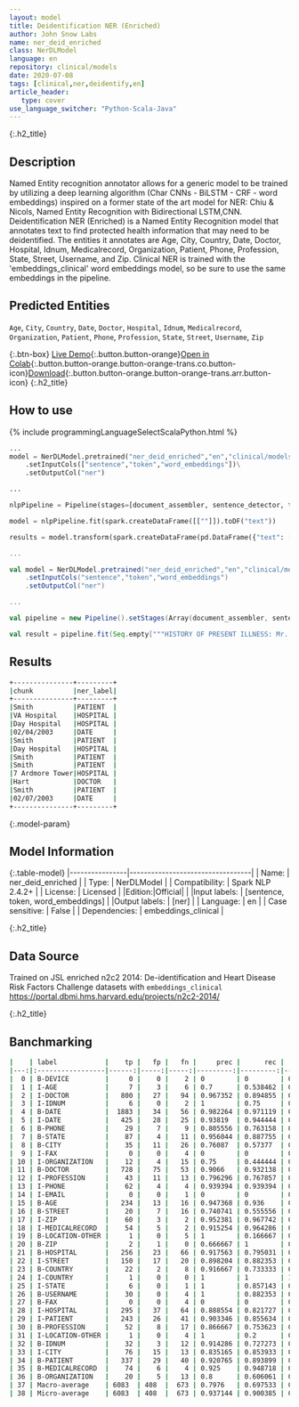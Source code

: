 ```yaml
---
layout: model
title: Deidentification NER (Enriched)
author: John Snow Labs
name: ner_deid_enriched
class: NerDLModel
language: en
repository: clinical/models
date: 2020-07-08
tags: [clinical,ner,deidentify,en]
article_header:
   type: cover
use_language_switcher: "Python-Scala-Java"
---
```


{:.h2_title}
## Description
Named Entity recognition annotator allows for a generic model to be trained by utilizing a deep learning algorithm (Char CNNs - BiLSTM - CRF - word embeddings) inspired on a former state of the art model for NER: Chiu & Nicols, Named Entity Recognition with Bidirectional LSTM,CNN.
Deidentification NER (Enriched) is a Named Entity Recognition model that annotates text to find protected health information that may need to be deidentified. The entities it annotates are Age, City, Country, Date, Doctor, Hospital, Idnum, Medicalrecord, Organization, Patient, Phone, Profession, State, Street, Username, and Zip. Clinical NER is trained with the 'embeddings_clinical' word embeddings model, so be sure to use the same embeddings in the pipeline.

## Predicted Entities 
``Age``, ``City``, ``Country``, ``Date``, ``Doctor``, ``Hospital``, ``Idnum``, ``Medicalrecord``, ``Organization``, ``Patient``, ``Phone``, ``Profession``, ``State``, ``Street``, ``Username``, ``Zip``

{:.btn-box}
[Live Demo](https://demo.johnsnowlabs.com/healthcare/NER_DEMOGRAPHICS){:.button.button-orange}[Open in Colab](https://colab.research.google.com/github/JohnSnowLabs/spark-nlp-workshop/blob/master/tutorials/streamlit_notebooks/healthcare/NER_DEMOGRAPHICS.ipynb){:.button.button-orange.button-orange-trans.co.button-icon}[Download](https://s3.amazonaws.com/auxdata.johnsnowlabs.com/clinical/models/ner_deid_enriched_en_2.5.3_2.4_1594170530497.zip){:.button.button-orange.button-orange-trans.arr.button-icon}
{:.h2_title}
## How to use 
<div class="tabs-box" markdown="1">

{% include programmingLanguageSelectScalaPython.html %}

```python
...
model = NerDLModel.pretrained("ner_deid_enriched","en","clinical/models")\
	.setInputCols(["sentence","token","word_embeddings"])\
	.setOutputCol("ner")

...

nlpPipeline = Pipeline(stages=[document_assembler, sentence_detector, tokenizer, word_embeddings, model, ner_converter])

model = nlpPipeline.fit(spark.createDataFrame([[""]]).toDF("text"))

results = model.transform(spark.createDataFrame(pd.DataFrame({"text": ["""HISTORY OF PRESENT ILLNESS: Mr. Smith is a 60-year-old white male veteran with multiple comorbidities, who has a history of bladder cancer diagnosed approximately two years ago by the VA Hospital. He underwent a resection there. He was to be admitted to the Day Hospital for cystectomy. He was seen in Urology Clinic and Radiology Clinic on 02/04/2003. HOSPITAL COURSE: Mr. Smith presented to the Day Hospital in anticipation for Urology surgery. On evaluation, EKG, echocardiogram was abnormal, a Cardiology consult was obtained. A cardiac adenosine stress MRI was then proceeded, same was positive for inducible ischemia, mild-to-moderate inferolateral subendocardial infarction with peri-infarct ischemia. In addition, inducible ischemia seen in the inferior lateral septum. Mr. Smith underwent a left heart catheterization, which revealed two vessel coronary artery disease. The RCA, proximal was 95% stenosed and the distal 80% stenosed. The mid LAD was 85% stenosed and the distal LAD was 85% stenosed. There was four Multi-Link Vision bare metal stents placed to decrease all four lesions to 0%. Following intervention, Mr. Smith was admitted to 7 Ardmore Tower under Cardiology Service under the direction of Dr. Hart. Mr. Smith had a noncomplicated post-intervention hospital course. He was stable for discharge home on 02/07/2003 with instructions to take Plavix daily for one month and Urology is aware of the same."""]})))
```

```scala
...

val model = NerDLModel.pretrained("ner_deid_enriched","en","clinical/models")
	.setInputCols("sentence","token","word_embeddings")
	.setOutputCol("ner")

...

val pipeline = new Pipeline().setStages(Array(document_assembler, sentence_detector, tokenizer, word_embeddings, model, ner_converter))

val result = pipeline.fit(Seq.empty["""HISTORY OF PRESENT ILLNESS: Mr. Smith is a 60-year-old white male veteran with multiple comorbidities, who has a history of bladder cancer diagnosed approximately two years ago by the VA Hospital. He underwent a resection there. He was to be admitted to the Day Hospital for cystectomy. He was seen in Urology Clinic and Radiology Clinic on 02/04/2003. HOSPITAL COURSE: Mr. Smith presented to the Day Hospital in anticipation for Urology surgery. On evaluation, EKG, echocardiogram was abnormal, a Cardiology consult was obtained. A cardiac adenosine stress MRI was then proceeded, same was positive for inducible ischemia, mild-to-moderate inferolateral subendocardial infarction with peri-infarct ischemia. In addition, inducible ischemia seen in the inferior lateral septum. Mr. Smith underwent a left heart catheterization, which revealed two vessel coronary artery disease. The RCA, proximal was 95% stenosed and the distal 80% stenosed. The mid LAD was 85% stenosed and the distal LAD was 85% stenosed. There was four Multi-Link Vision bare metal stents placed to decrease all four lesions to 0%. Following intervention, Mr. Smith was admitted to 7 Ardmore Tower under Cardiology Service under the direction of Dr. Hart. Mr. Smith had a noncomplicated post-intervention hospital course. He was stable for discharge home on 02/07/2003 with instructions to take Plavix daily for one month and Urology is aware of the same."""].toDS.toDF("text")).transform(data)

```
</div>

## Results

```bash
+---------------+---------+
|chunk          |ner_label|
+---------------+---------+
|Smith          |PATIENT  |
|VA Hospital    |HOSPITAL |
|Day Hospital   |HOSPITAL |
|02/04/2003     |DATE     |
|Smith          |PATIENT  |
|Day Hospital   |HOSPITAL |
|Smith          |PATIENT  |
|Smith          |PATIENT  |
|7 Ardmore Tower|HOSPITAL |
|Hart           |DOCTOR   |
|Smith          |PATIENT  |
|02/07/2003     |DATE     |
+---------------+---------+
```

{:.model-param}
## Model Information

{:.table-model}
|----------------|----------------------------------|
| Name:           | ner_deid_enriched                |
| Type:    | NerDLModel                       |
| Compatibility:  | Spark NLP 2.4.2+                           |
| License:        | Licensed                         |
|Edition:|Official|                       |
|Input labels:         | [sentence, token, word_embeddings] |
|Output labels:        | [ner]                              |
| Language:       | en                               |
| Case sensitive: | False                            |
| Dependencies:  | embeddings_clinical              |

{:.h2_title}
## Data Source
Trained on JSL enriched n2c2 2014: De-identification and Heart Disease Risk Factors Challenge datasets with `embeddings_clinical`
https://portal.dbmi.hms.harvard.edu/projects/n2c2-2014/


{:.h2_title}
## Banchmarking
```bash
|    | label            |    tp |   fp |   fn |     prec |      rec |       f1 |
|---:|:-----------------|------:|-----:|-----:|---------:|---------:|---------:|
|  0 | B-DEVICE         |     0 |    0 |    2 | 0        | 0        | 0        |
|  1 | I-AGE            |     7 |    3 |    6 | 0.7      | 0.538462 | 0.608696 |
|  2 | I-DOCTOR         |   800 |   27 |   94 | 0.967352 | 0.894855 | 0.929692 |
|  3 | I-IDNUM          |     6 |    0 |    2 | 1        | 0.75     | 0.857143 |
|  4 | B-DATE           |  1883 |   34 |   56 | 0.982264 | 0.971119 | 0.97666  |
|  5 | I-DATE           |   425 |   28 |   25 | 0.93819  | 0.944444 | 0.941307 |
|  6 | B-PHONE          |    29 |    7 |    9 | 0.805556 | 0.763158 | 0.783784 |
|  7 | B-STATE          |    87 |    4 |   11 | 0.956044 | 0.887755 | 0.920635 |
|  8 | B-CITY           |    35 |   11 |   26 | 0.76087  | 0.57377  | 0.654206 |
|  9 | I-FAX            |     0 |    0 |    4 | 0        | 0        | 0        |
| 10 | I-ORGANIZATION   |    12 |    4 |   15 | 0.75     | 0.444444 | 0.55814  |
| 11 | B-DOCTOR         |   728 |   75 |   53 | 0.9066   | 0.932138 | 0.919192 |
| 12 | I-PROFESSION     |    43 |   11 |   13 | 0.796296 | 0.767857 | 0.781818 |
| 13 | I-PHONE          |    62 |    4 |    4 | 0.939394 | 0.939394 | 0.939394 |
| 14 | I-EMAIL          |     0 |    0 |    1 | 0        | 0        | 0        |
| 15 | B-AGE            |   234 |   13 |   16 | 0.947368 | 0.936    | 0.94165  |
| 16 | B-STREET         |    20 |    7 |   16 | 0.740741 | 0.555556 | 0.634921 |
| 17 | I-ZIP            |    60 |    3 |    2 | 0.952381 | 0.967742 | 0.96     |
| 18 | I-MEDICALRECORD  |    54 |    5 |    2 | 0.915254 | 0.964286 | 0.93913  |
| 19 | B-LOCATION-OTHER |     1 |    0 |    5 | 1        | 0.166667 | 0.285714 |
| 20 | B-ZIP            |     2 |    1 |    0 | 0.666667 | 1        | 0.8      |
| 21 | B-HOSPITAL       |   256 |   23 |   66 | 0.917563 | 0.795031 | 0.851913 |
| 22 | I-STREET         |   150 |   17 |   20 | 0.898204 | 0.882353 | 0.890208 |
| 23 | B-COUNTRY        |    22 |    2 |    8 | 0.916667 | 0.733333 | 0.814815 |
| 24 | I-COUNTRY        |     1 |    0 |    0 | 1        | 1        | 1        |
| 25 | I-STATE          |     6 |    0 |    1 | 1        | 0.857143 | 0.923077 |
| 26 | B-USERNAME       |    30 |    0 |    4 | 1        | 0.882353 | 0.9375   |
| 27 | B-FAX            |     0 |    0 |    4 | 0        | 0        | 0        |
| 28 | I-HOSPITAL       |   295 |   37 |   64 | 0.888554 | 0.821727 | 0.853835 |
| 29 | I-PATIENT        |   243 |   26 |   41 | 0.903346 | 0.855634 | 0.878843 |
| 30 | B-PROFESSION     |    52 |    8 |   17 | 0.866667 | 0.753623 | 0.806202 |
| 31 | I-LOCATION-OTHER |     1 |    0 |    4 | 1        | 0.2      | 0.333333 |
| 32 | B-IDNUM          |    32 |    3 |   12 | 0.914286 | 0.727273 | 0.810127 |
| 33 | I-CITY           |    76 |   15 |   13 | 0.835165 | 0.853933 | 0.844444 |
| 34 | B-PATIENT        |   337 |   29 |   40 | 0.920765 | 0.893899 | 0.907133 |
| 35 | B-MEDICALRECORD  |    74 |    6 |    4 | 0.925    | 0.948718 | 0.936709 |
| 36 | B-ORGANIZATION   |    20 |    5 |   13 | 0.8      | 0.606061 | 0.689655 |
| 37 | Macro-average    | 6083  | 408  |  673 | 0.7976   | 0.697533 | 0.744218 |
| 38 | Micro-average    | 6083  | 408  |  673 | 0.937144 | 0.900385 | 0.918397 |
```
